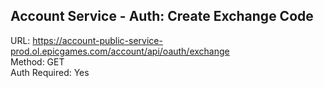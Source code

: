## Account Service - Auth: Create Exchange Code

URL: https://account-public-service-prod.ol.epicgames.com/account/api/oauth/exchange \
Method: GET \
Auth Required: Yes
